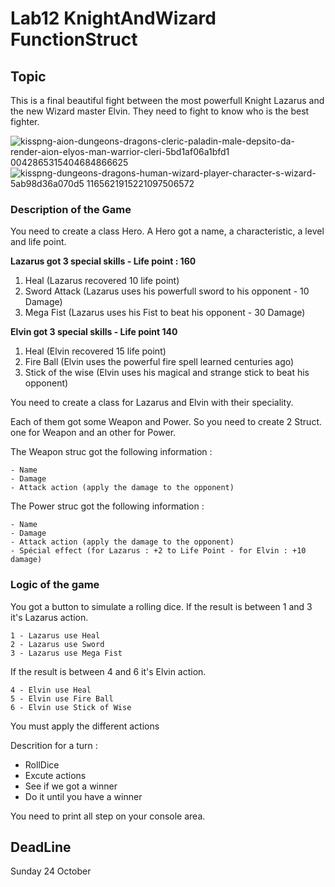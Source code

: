 # Lab12 KnightAndWizard FunctionStruct

## Topic

This is a final beautiful fight between the most powerfull Knight Lazarus and the new Wizard master Elvin. 
They need to fight to know who is the best fighter. 

![kisspng-aion-dungeons-dragons-cleric-paladin-male-depsito-da-render-aion-elyos-man-warrior-cleri-5bd1af06a1bfd1 0042865315404684866625](https://user-images.githubusercontent.com/6766037/138175747-0109a4ab-3482-4331-9c84-b20ed9232c61.png)
![kisspng-dungeons-dragons-human-wizard-player-character-s-wizard-5ab98d36a070d5 1165621915221097506572](https://user-images.githubusercontent.com/6766037/138175904-a9953089-6bc5-433f-b968-f1ba9472aa9d.png)




### Description of the Game 

You need to create a class Hero.
A Hero got a name, a characteristic, a level and life point. 

**Lazarus got 3 special skills  - Life point : 160**

1. Heal (Lazarus recovered 10 life point)
2. Sword Attack (Lazarus uses his powerfull sword to his opponent - 10 Damage)
3. Mega Fist (Lazarus uses his Fist to beat his opponent - 30 Damage)

**Elvin got 3 special skills - Life point 140**

1. Heal (Elvin recovered 15 life point)
2. Fire Ball (Elvin uses the powerful fire spell learned centuries ago)
3. Stick of the wise (Elvin uses his magical and strange stick to beat his opponent)

You need to create a class for Lazarus and Elvin with their speciality. 

Each of them got some Weapon and Power. 
So you need to create 2 Struct. one for Weapon and an other for Power. 

The Weapon struc got the following information : 

	- Name 
	- Damage 
	- Attack action (apply the damage to the opponent) 

The Power struc got the following information : 

	- Name 
	- Damage
	- Attack action (apply the damage to the opponent)
	- Spécial effect (for Lazarus : +2 to Life Point - for Elvin : +10 damage)

### Logic of the game

You got a button to simulate a rolling dice. 
If the result is between 1 and 3 it's Lazarus action. 

	1 - Lazarus use Heal 
	2 - Lazarus use Sword 
	3 - Lazarus use Mega Fist
	
If the result is between 4 and 6 it's Elvin action. 
	
	4 - Elvin use Heal 
	5 - Elvin use Fire Ball 
	6 - Elvin use Stick of Wise 
	
You must apply the different actions 

Descrition for a turn :

* 	RollDice
* 	Excute actions 
* 	See if we got a winner
* 	Do it until you have a winner
	
You need to print all step on your console area. 

## DeadLine

Sunday 24 October 




 
 
